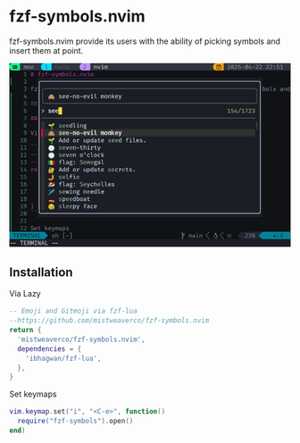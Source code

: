 # fzf-symbols.nvim

fzf-symbols.nvim provide its users with the ability of picking symbols and insert them at point.

![screenshot](assets/screenshot.png)

## Installation

Via Lazy

```lua
-- Emoji and Gitmoji via fzf-lua
--https://github.com/mistweaverco/fzf-symbols.nvim
return {
  'mistweaverco/fzf-symbols.nvim',
  dependencies = {
    'ibhagwan/fzf-lua',
  },
}
```

Set keymaps

```lua
vim.keymap.set("i", "<C-e>", function()
  require("fzf-symbols").open()
end)
```
